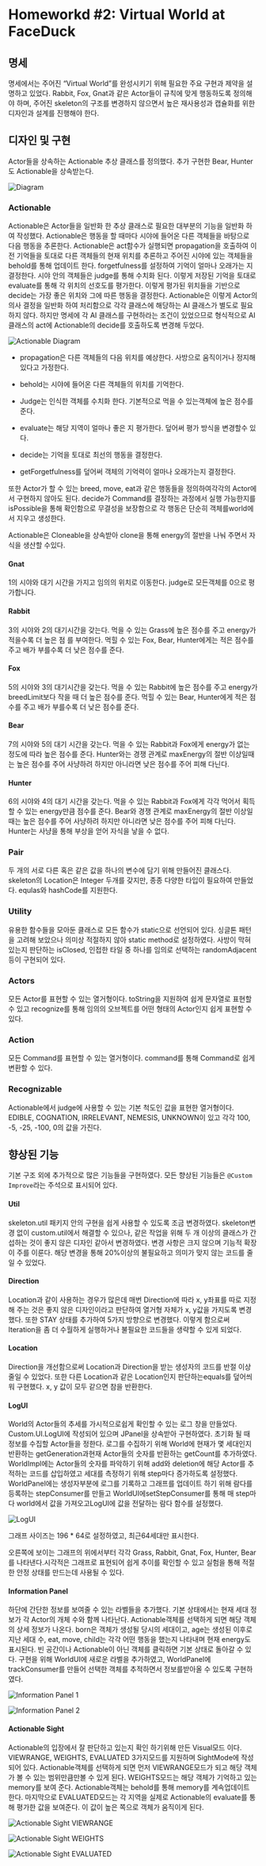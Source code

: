 # Homeworkd #2: Virtual World at FaceDuck

## 명세

명세에서는 주어진 “Virtual World”를 완성시키기 위해 필요한 주요 구현과 제약을 설명하고 있었다. Rabbit, Fox, Gnat과 같은 Actor들이 규칙에 맞게 행동하도록 정의해야 하며, 주어진 skeleton의 구조를 변경하지 않으면서 높은 재사용성과 캡슐화를 위한 디자인과 설계를 진행해야 한다.

## 디자인 및 구현

Actor들을 상속하는 Actionable 추상 클래스를 정의했다. 추가 구현한 Bear, Hunter도 Actionable을 상속받는다.

![Diagram](https://hconnect.hanyang.ac.kr/CSE4006/cse4006_2015004584/raw/master/VirutalWorld/images/Fig7%20Diagram.png)

### Actionable

Actionable은 Actor들을 일반화 한 추상 클래스로 필요한 대부분의 기능을 일반화 하여 작성했다. Actionable은 행동을 할 때마다 시야에 들어온 다른 객체들을 바탕으로 다음 행동을 추론한다. Actionable은 act함수가 실행되면 propagation을 호출하여 이전 기억들을 토대로 다른 객체들의 현재 위치를 추론하고 주어진 시야에 있는 객체들을 behold를 통해 업데이트 한다. forgetfulness를 설정하여 기억이 얼마나 오래가는 지 결정한다. 시야 안의 객체들은 judge를 통해 수치화 된다. 이렇게 저장된 기억을 토대로 evaluate를 통해 각 위치의 선호도를 평가한다. 이렇게 평가된 위치들을 기반으로 decide는 가장 좋은 위치와 그에 따른 행동을 결정한다. Actionable은 이렇게 Actor의 의사 결정을 일반화 하여 처리함으로 각각 클래스에 해당하는 AI 클래스가 별도로 필요하지 않다. 하지만 명세에 각 AI 클래스를 구현하라는 조건이 있었으므로 형식적으로 AI 클래스의 act에 Actionable의 decide를 호출하도록 변경해 두었다.

![Actionable Diagram](https://hconnect.hanyang.ac.kr/CSE4006/cse4006_2015004584/raw/master/VirutalWorld/images/Fig1%20Actionable%20Diagram.png)

- propagation은 다른 객체들의 다음 위치를 예상한다. 사방으로 움직이거나 정지해있다고 가정한다.

- behold는 시야에 들어온 다른 객체들의 위치를 기억한다.

- Judge는 인식한 객체를 수치화 한다. 기본적으로 먹을 수 있는객체에 높은 점수를 준다.

- evaluate는 해당 지역이 얼마나 좋은 지 평가한다. 덮어써 평가 방식을 변경할수 있다.

- decide는 기억을 토대로 최선의 행동을 결정한다.

- getForgetfulness를 덮어써 객체의 기억력이 얼마나 오래가는지 결정한다.


또한 Actor가 할 수 있는 breed, move, eat과 같은 행동들을 정의하여각각의 Actor에서 구현하지 않아도 된다. decide가 Command를 결정하는 과정에서 실행 가능한지를 isPossible을 통해 확인함으로 무결성을 보장함으로 각 행동은 단순히 객체를world에서 지우고 생성한다.

Actionable은 Cloneable을 상속받아 clone을 통해 energy의 절반을 나눠 주면서 자식을 생산할 수있다.

#### Gnat

1의 시야와 대기 시간을 가지고 임의의 위치로 이동한다. judge로 모든객체를 0으로 평가합니다.

#### Rabbit

3의 시야와 2의 대기시간을 갖는다. 먹을 수 있는 Grass에 높은 점수를 주고 energy가 적을수록 더 높은 점 를 부여한다. 먹힐 수 있는 Fox, Bear, Hunter에게는 적은 점수를 주고 배가 부를수록 더 낮은 점수를 준다.

#### Fox

5의 시야와 3의 대기시간을 갖는다. 먹을 수 있는 Rabbit에 높은 점수를 주고 energy가 breedLimit보다 작을 때 더 높은 점수를 준다. 먹힐 수 있는 Bear, Hunter에게 적은 점수를 주고 배가 부를수록 더 낮은 점수를 준다.

#### Bear

7의 시야와 5의 대기 시간을 갖는다. 먹을 수 있는 Rabbit과 Fox에게 energy가 없는 정도에 따라 높은 점수를 준다. Hunter와는 경쟁 관계로 maxEnergy의 절반 이상일때는 높은 점수를 주어 사냥하려 하지만 아니라면 낮은 점수를 주어 피해 다닌다.

#### Hunter

6의 시야와 4의 대기 시간을 갖는다. 먹을 수 있는 Rabbit과 Fox에게 각각 먹어서 획득 할 수 있는 energy만큼 점수를 준다. Bear와 경쟁 관계로 maxEnergy의 절반 이상일때는 높은 점수를 주어 사냥하려 하지만 아니라면 낮은 점수를 주어 피해 다닌다. Hunter는 사냥을 통해 부상을 얻어 자식을 낳을 수 없다.

### Pair

두 개의 서로 다른 혹은 같은 값을 하나의 변수에 담기 위해 만들어진 클래스다. skeleton의 Location은 Integer 두개를 갖지만, 종종 다양한 타입이 필요하여 만들었다. equlas와 hashCode를 지원한다.

### Utility

유용한 함수들을 모아둔 클래스로 모든 함수가 static으로 선언되어 있다. 싱글톤 패턴을 고려해 보았으나 의미상 적절하지 않아 static method로 설정하였다. 사방이 막혀 있는지 판단하는 isClosed, 인접한 타일 중 하나를 임의로 선택하는 randomAdjacent 등이 구현되어 있다.

### Actors

모든 Actor를 표현할 수 있는 열거형이다. toString을 지원하여 쉽게 문자열로 표현할 수 있고 recognize를 통해 임의의 오브젝트를 어떤 형태의 Actor인지 쉽게 표현할 수 있다.

### Action

모든 Command를 표현할 수 있는 열거형이다. command를 통해 Command로 쉽게 변환할 수 있다.

### Recognizable

Actionable에서 judge에 사용할 수 있는 기본 척도인 값을 표현한 열거형이다. EDIBLE, COGNATION, IRRELEVANT, NEMESIS, UNKNOWN이 있고 각각 100, -5, -25, -100, 0의 값을 가진다.

## 향상된 기능

기본 구조 외에 추가적으로 많은 기능들을 구현하였다. 모든 향상된 기능들은 `@Custom Improve`라는 주석으로 표시되어 있다.

#### Util

skeleton.util 패키지 안의 구현을 쉽게 사용할 수 있도록 조금 변경하였다. skeleton변경 없이 custom.util에서 해결할 수 있으나, 같은 작업을 위해 두 개 이상의 클래스가 간섭하는 것이 좋지 않은 디자인 같아서 변경하였다. 변경 사항은 크지 않으며 기능적 확장이 주를 이룬다. 해당 변경을 통해 20%이상의 불필요하고 의미가 맞지 않는 코드를 줄일 수 있었다.

#### Direction

Location과 같이 사용하는 경우가 많은데 매번 Direction에 따라 x,
y좌표를 따로 지정해 주는 것은 좋지 않은 디자인이라고 판단하여 열거형 자체가 x, y값을 가지도록 변경했다. 또한 STAY 상태를 추가하여 5가지 방향으로 변경했다. 이렇게 함으로써 Iteration을 좀 더 수월하게 실행하거나 불필요한 코드들을 생략할 수 있게 되었다.

#### Location

Direction을 개선함으로써 Location과 Direction을 받는 생성자의 코드를 반절 이상 줄일 수 있었다. 또한 다른 Location과 같은 Location인지 판단하는equals를 덮어씌워 구현했다. x, y 값이 모두 같으면 참을 반환한다.

#### LogUI

World의 Actor들의 추세를 가시적으로쉽게 확인할 수 있는 로그 창을 만들었다. Custom.UI.LogUI에 작성되어 있으며 JPanel을 상속받아 구현하였다. 초기화 될 때 정보를 수집할 Actor들을 정한다. 로그를 수집하기 위해 World에 현재가 몇 세대인지 반환하는 getGeneration과현재 Actor들의 숫자를 반환하는 getCount를 추가하였다. WorldImpl에는 Actor들의 숫자를 파악하기 위해 add와 deletion에 해당 Actor를 추적하는 코드를 삽입하였고 세대를 측정하기 위해 step마다 증가하도록 설정했다. WorldPanel에는 생성자부분에 로그를 기록하고 그래프를 업데이트 하기 위해 람다를 등록하는 stepConsumer를 만들고 WorldUI에setStepConsumer를 통해 매 step마다 world에서 값을 가져오고LogUI에 값을 전달하는 람다 함수를 설정했다.

![LogUI](https://hconnect.hanyang.ac.kr/CSE4006/cse4006_2015004584/raw/master/VirutalWorld/images/Fig2%20LogUI.png)

그래프 사이즈는 196 * 64로 설정하였고, 최근64세대만 표시한다.

오른쪽에 보이는 그래프의 위에서부터 각각 Grass, Rabbit, Gnat, Fox, Hunter, Bear를 나타낸다.시각적은 그래프로 표현되어 쉽게 추이를 확인할 수 있고 실험을 통해 적절한 안정 상태를 만드는데 사용될 수 있다.

#### Information Panel

하단에 간단한 정보를 보여줄 수 있는 라벨들을 추가했다. 기본 상태에서는 현재 세대 정보가 각 Actor의 개체 수와 함께 나타난다. Actionable객체를 선택하게 되면 해당 객체의 상세 정보가 나온다. born은 객체가 생성될 당시의 세대이고, age는 생성된 이후로 지난 세대 수, eat, move, child는 각각 어떤 행동을 했는지 나타내며 현재 energy도 표시된다. 빈 공간이나 Actionable이 아닌 객체를 클릭하면 기본 상태로 돌아갈 수 있다. 구현을 위해 WorldUI에 새로운 라벨을 추가하였고, WorldPanel에 trackConsumer를 만들어 선택한 객체를 추적하면서 정보를받아올 수 있도록 구현하였다.

![Information Panel 1](https://hconnect.hanyang.ac.kr/CSE4006/cse4006_2015004584/raw/master/VirutalWorld/images/Fig3%20Bottom%20Panel.png)

![Information Panel 2](https://hconnect.hanyang.ac.kr/CSE4006/cse4006_2015004584/raw/master/VirutalWorld/images/Fig3%20Bottom%20Panel.png)

#### Actionable Sight

Actionable의 입장에서 잘 판단하고 있는지 확인 하기위해 만든 Visual모드 이다. VIEWRANGE,
WEIGHTS, EVALUATED 3가지모드를 지원하며 SightMode에 작성되어 있다. Actionable객체를 선택하게 되면 먼저 VIEWRANGE모드가 되고 해당 객체가 볼 수 있는 범위만큼만볼 수 있게 된다. WEIGHTS모드는 해당 객체가 기억하고 있는 memory를 보여 준다. Actionable객체는 behold를 통해 memory를 계속업데이트 한다. 마지막으로 EVALUATED모드는 각 지역을 실제로 Actionable의 evaluate를 통해 평가한 값을 보여준다. 이 값이 높은 쪽으로 객체가 움직이게 된다.

![Actionable Sight VIEWRANGE](https://hconnect.hanyang.ac.kr/CSE4006/cse4006_2015004584/raw/master/VirutalWorld/images/Fig4%20Actionable%20Sight%20VIEWRANGE.png)

![Actionable Sight WEIGHTS](https://hconnect.hanyang.ac.kr/CSE4006/cse4006_2015004584/raw/master/VirutalWorld/images/Fig5%20Actionable%20Sight%20WEIGHTS.png)

![Actionable Sight EVALUATED](https://hconnect.hanyang.ac.kr/CSE4006/cse4006_2015004584/raw/master/VirutalWorld/images/Fig6%20Actionable%20Sight%20EVALUATED.png)